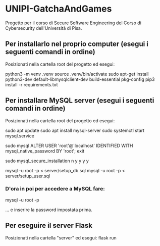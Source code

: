 # UNIPI-GatchaAndGames
Progetto per il corso di Secure Software Engineering del Corso di Cybersecurity dell'Università di Pisa.

## Per installarlo nel proprio computer (esegui i seguenti comandi in ordine)
Posizionati nella cartella root del progetto ed esegui:

python3 -m venv .venv
source .venv/bin/activate
sudo apt-get install python3-dev default-libmysqlclient-dev build-essential pkg-config
pip3 install -r requirements.txt


## Per installare MySQL server (esegui i seguenti comandi in ordine)
Posizionati nella cartella root del progetto ed esegui:

sudo apt update
sudo apt install mysql-server
sudo systemctl start mysql.service

sudo mysql
ALTER USER 'root'@'localhost' IDENTIFIED WITH mysql_native_password BY 'root';
exit

sudo mysql_secure_installation
n
y
y
y
y

mysql -u root -p < server/setup_db.sql
mysql -u root -p < server/setup_user.sql

### D'ora in poi per accedere a MySQL fare:
mysql -u root -p

... e inserire la password impostata prima.

## Per eseguire il server Flask
Posizionati nella cartella "server" ed esegui:
flask run